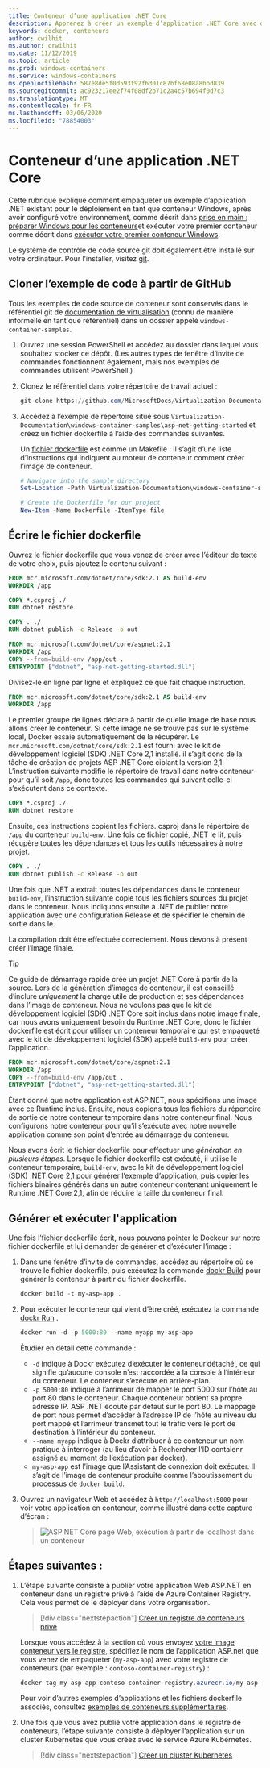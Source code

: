 ```yaml
---
title: Conteneur d’une application .NET Core
description: Apprenez à créer un exemple d’application .NET Core avec des conteneurs
keywords: docker, conteneurs
author: cwilhit
ms.author: crwilhit
ms.date: 11/12/2019
ms.topic: article
ms.prod: windows-containers
ms.service: windows-containers
ms.openlocfilehash: 587e8de5f0d593f92f6301c87bf68e08a8bbd839
ms.sourcegitcommit: ac923217ee2f74f08df2b71c2a4c57b694f0d7c3
ms.translationtype: MT
ms.contentlocale: fr-FR
ms.lasthandoff: 03/06/2020
ms.locfileid: "78854003"
---
```

# <a name="containerize-a-net-core-app"></a>Conteneur d’une application .NET Core

Cette rubrique explique comment empaqueter un exemple d’application .NET existant pour le déploiement en tant que conteneur Windows, après avoir configuré votre environnement, comme décrit dans [prise en main : préparer Windows pour les conteneurs](set-up-environment.md)et exécuter votre premier conteneur comme décrit dans [exécuter votre premier conteneur Windows](run-your-first-container.md).

Le système de contrôle de code source git doit également être installé sur votre ordinateur. Pour l’installer, visitez [git](https://git-scm.com/download).

## <a name="clone-the-sample-code-from-github"></a>Cloner l’exemple de code à partir de GitHub

Tous les exemples de code source de conteneur sont conservés dans le référentiel git de [documentation de virtualisation](https://github.com/MicrosoftDocs/Virtualization-Documentation) (connu de manière informelle en tant que référentiel) dans un dossier appelé `windows-container-samples`.

1. Ouvrez une session PowerShell et accédez au dossier dans lequel vous souhaitez stocker ce dépôt. (Les autres types de fenêtre d’invite de commandes fonctionnent également, mais nos exemples de commandes utilisent PowerShell.)
2. Clonez le référentiel dans votre répertoire de travail actuel :

   ```PowerShell
   git clone https://github.com/MicrosoftDocs/Virtualization-Documentation.git
   ```

3. Accédez à l’exemple de répertoire situé sous `Virtualization-Documentation\windows-container-samples\asp-net-getting-started` et créez un fichier dockerfile à l’aide des commandes suivantes.

   Un [fichier dockerfile](https://docs.docker.com/engine/reference/builder/) est comme un Makefile : il s’agit d’une liste d’instructions qui indiquent au moteur de conteneur comment créer l’image de conteneur.

   ```Powershell
   # Navigate into the sample directory
   Set-Location -Path Virtualization-Documentation\windows-container-samples\asp-net-getting-started

   # Create the Dockerfile for our project
   New-Item -Name Dockerfile -ItemType file
   ```

## <a name="write-the-dockerfile"></a>Écrire le fichier dockerfile

Ouvrez le fichier dockerfile que vous venez de créer avec l’éditeur de texte de votre choix, puis ajoutez le contenu suivant :

```Dockerfile
FROM mcr.microsoft.com/dotnet/core/sdk:2.1 AS build-env
WORKDIR /app

COPY *.csproj ./
RUN dotnet restore

COPY . ./
RUN dotnet publish -c Release -o out

FROM mcr.microsoft.com/dotnet/core/aspnet:2.1
WORKDIR /app
COPY --from=build-env /app/out .
ENTRYPOINT ["dotnet", "asp-net-getting-started.dll"]
```

Divisez-le en ligne par ligne et expliquez ce que fait chaque instruction.

```Dockerfile
FROM mcr.microsoft.com/dotnet/core/sdk:2.1 AS build-env
WORKDIR /app
```

Le premier groupe de lignes déclare à partir de quelle image de base nous allons créer le conteneur. Si cette image ne se trouve pas sur le système local, Docker essaie automatiquement de la récupérer. Le `mcr.microsoft.com/dotnet/core/sdk:2.1` est fourni avec le kit de développement logiciel (SDK) .NET Core 2,1 installé. il s’agit donc de la tâche de création de projets ASP .NET Core ciblant la version 2,1. L’instruction suivante modifie le répertoire de travail dans notre conteneur pour qu’il soit `/app`, donc toutes les commandes qui suivent celle-ci s’exécutent dans ce contexte.

```Dockerfile
COPY *.csproj ./
RUN dotnet restore
```

Ensuite, ces instructions copient les fichiers. csproj dans le répertoire de `/app` du conteneur `build-env`. Une fois ce fichier copié, .NET le lit, puis récupère toutes les dépendances et tous les outils nécessaires à notre projet.

```Dockerfile
COPY . ./
RUN dotnet publish -c Release -o out
```

Une fois que .NET a extrait toutes les dépendances dans le conteneur `build-env`, l’instruction suivante copie tous les fichiers sources du projet dans le conteneur. Nous indiquons ensuite à .NET de publier notre application avec une configuration Release et de spécifier le chemin de sortie dans le.

La compilation doit être effectuée correctement. Nous devons à présent créer l’image finale. 

> [!TIP]
> Ce guide de démarrage rapide crée un projet .NET Core à partir de la source. Lors de la génération d’images de conteneur, il est conseillé d’inclure _uniquement_ la charge utile de production et ses dépendances dans l’image de conteneur. Nous ne voulons pas que le kit de développement logiciel (SDK) .NET Core soit inclus dans notre image finale, car nous avons uniquement besoin du Runtime .NET Core, donc le fichier dockerfile est écrit pour utiliser un conteneur temporaire qui est empaqueté avec le kit de développement logiciel (SDK) appelé `build-env` pour créer l’application.

```Dockerfile
FROM mcr.microsoft.com/dotnet/core/aspnet:2.1
WORKDIR /app
COPY --from=build-env /app/out .
ENTRYPOINT ["dotnet", "asp-net-getting-started.dll"]
```

Étant donné que notre application est ASP.NET, nous spécifions une image avec ce Runtime inclus. Ensuite, nous copions tous les fichiers du répertoire de sortie de notre conteneur temporaire dans notre conteneur final. Nous configurons notre conteneur pour qu’il s’exécute avec notre nouvelle application comme son point d’entrée au démarrage du conteneur.

Nous avons écrit le fichier dockerfile pour effectuer une _génération en plusieurs étapes_. Lorsque le fichier dockerfile est exécuté, il utilise le conteneur temporaire, `build-env`, avec le kit de développement logiciel (SDK) .NET Core 2,1 pour générer l’exemple d’application, puis copier les fichiers binaires générés dans un autre conteneur contenant uniquement le Runtime .NET Core 2,1, afin de réduire la taille du conteneur final.

## <a name="build-and-run-the-app"></a>Générer et exécuter l'application

Une fois l’fichier dockerfile écrit, nous pouvons pointer le Dockeur sur notre fichier dockerfile et lui demander de générer et d’exécuter l’image :

1. Dans une fenêtre d’invite de commandes, accédez au répertoire où se trouve le fichier dockerfile, puis exécutez la commande [dockr Build](https://docs.docker.com/engine/reference/commandline/build/) pour générer le conteneur à partir du fichier dockerfile.

   ```Powershell
   docker build -t my-asp-app .
   ```

2. Pour exécuter le conteneur qui vient d’être créé, exécutez la commande [dockr Run](https://docs.docker.com/engine/reference/commandline/run/) .

   ```Powershell
   docker run -d -p 5000:80 --name myapp my-asp-app
   ```

   Étudier en détail cette commande :

   * `-d` indique à Dockr exécutez d’exécuter le conteneur’détaché', ce qui signifie qu’aucune console n’est raccordée à la console à l’intérieur du conteneur. Le conteneur s’exécute en arrière-plan. 
   * `-p 5000:80` indique à l’arrimeur de mapper le port 5000 sur l’hôte au port 80 dans le conteneur. Chaque conteneur obtient sa propre adresse IP. ASP .NET écoute par défaut sur le port 80. Le mappage de port nous permet d’accéder à l’adresse IP de l’hôte au niveau du port mappé et l’arrimeur transmet tout le trafic vers le port de destination à l’intérieur du conteneur.
   * `--name myapp` indique à Dockr d’attribuer à ce conteneur un nom pratique à interroger (au lieu d’avoir à Rechercher l’ID contaienr assigné au moment de l’exécution par docker).
   * `my-asp-app` est l’image que l’Assistant de connexion doit exécuter. Il s’agit de l’image de conteneur produite comme l’aboutissement du processus de `docker build`.

3. Ouvrez un navigateur Web et accédez à `http://localhost:5000` pour voir votre application en conteneur, comme illustré dans cette capture d’écran :

   >![ASP.NET Core page Web, exécution à partir de localhost dans un conteneur](media/SampleAppScreenshot.png)

## <a name="next-steps"></a>Étapes suivantes :

1. L’étape suivante consiste à publier votre application Web ASP.NET en conteneur dans un registre privé à l’aide de Azure Container Registry. Cela vous permet de le déployer dans votre organisation.

   > [!div class="nextstepaction"]
   > [Créer un registre de conteneurs privé](https://docs.microsoft.com/azure/container-registry/container-registry-get-started-powershell)

   Lorsque vous accédez à la section où vous envoyez [votre image conteneur vers le registre](https://docs.microsoft.com/azure/container-registry/container-registry-get-started-powershell#push-image-to-registry), spécifiez le nom de l’application ASP.net que vous venez de empaqueter (`my-asp-app`) avec votre registre de conteneurs (par exemple : `contoso-container-registry`) :

   ```PowerShell
   docker tag my-asp-app contoso-container-registry.azurecr.io/my-asp-app:v1
   ```

   Pour voir d’autres exemples d’applications et les fichiers dockerfile associés, consultez [exemples de conteneurs supplémentaires](../samples.md).

2. Une fois que vous avez publié votre application dans le registre de conteneurs, l’étape suivante consiste à déployer l’application sur un cluster Kubernetes que vous créez avec le service Azure Kubernetes.

   > [!div class="nextstepaction"]
   > [Créer un cluster Kubernetes](https://docs.microsoft.com/azure/aks/windows-container-cli)
